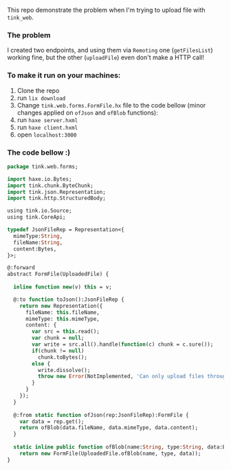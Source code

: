 This repo demonstrate the problem when I'm trying to upload file with `tink_web`.  

### The problem
I created two endpoints, and using them via `Remoting` one (`getFilesList`) working fine, but the other (`uploadFile`) even don't make a HTTP call!

### To make it run on your machines:
1. Clone the repo
2. run `lix download`
3. Change `tink.web.forms.FormFile.hx` file to the code bellow (minor changes applied on `ofJson` and `ofBlob` functions):
4. run `haxe server.hxml`
5. run `haxe client.hxml`
6. open `localhost:3000`

### The code bellow :)

```haxe
package tink.web.forms;

import haxe.io.Bytes;
import tink.chunk.ByteChunk;
import tink.json.Representation;
import tink.http.StructuredBody;

using tink.io.Source;
using tink.CoreApi;

typedef JsonFileRep = Representation<{
  mimeType:String,
  fileName:String,
  content:Bytes,
}>;

@:forward
abstract FormFile(UploadedFile) {
  
  inline function new(v) this = v;

  @:to function toJson():JsonFileRep {
    return new Representation({
      fileName: this.fileName,
      mimeType: this.mimeType,
      content: {
        var src = this.read();
        var chunk = null;
        var write = src.all().handle(function(c) chunk = c.sure());
        if(chunk != null) 
          chunk.toBytes();
        else {
          write.dissolve();
          throw new Error(NotImplemented, 'Can only upload files through JSON backed by with sync sources but got a $src');
        }
      }
    });
  }
  
  @:from static function ofJson(rep:JsonFileRep):FormFile {
    var data = rep.get();
    return ofBlob(data.fileName, data.mimeType, data.content);
  }
  
  static inline public function ofBlob(name:String, type:String, data:Bytes):FormFile 
    return new FormFile(UploadedFile.ofBlob(name, type, data));
}
```